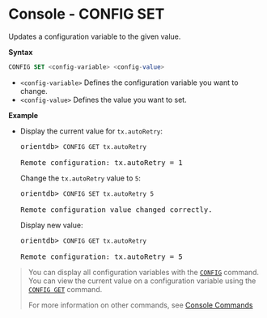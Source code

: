 # Console - CONFIG SET

Updates a configuration variable to the given value.

**Syntax**

```sql
CONFIG SET <config-variable> <config-value>
```
- `<config-variable>` Defines the configuration variable you want to change.
- `<config-value>` Defines the value you want to set.

**Example**

- Display the current value for `tx.autoRetry`:

  <pre>
  orientdb> <code class="lang-sql userinput">CONFIG GET tx.autoRetry</code>

  Remote configuration: tx.autoRetry = 1
  </pre>

  Change the `tx.autoRetry` value to `5`:

  <pre>
  orientdb> <code class="lang-sql userinput">CONFIG SET tx.autoRetry 5</code>

  Remote configuration value changed correctly.
  </pre>

  Display new value:

  <pre>
  orientdb> <code class="lang-sql userinput">CONFIG GET tx.autoRetry</code>

  Remote configuration: tx.autoRetry = 5
  </pre>

>You can display all configuration variables with the [`CONFIG`](Console-Command-Config.md) command.  You can view the current value on a configuration variable using the [`CONFIG GET`](Console-Command-Config-Get.md) command.
>
>For more information on other commands, see [Console Commands](Console-Commands.md)
